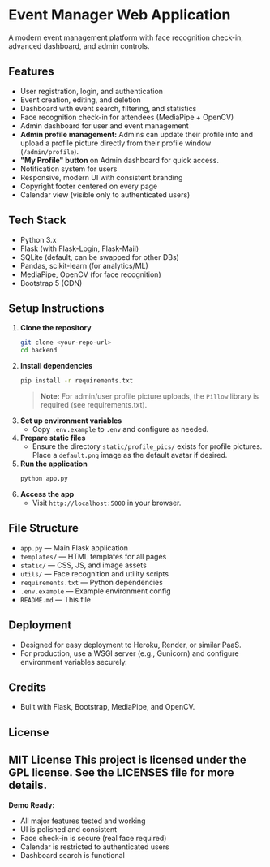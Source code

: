 # Event Manager Web Application

A modern event management platform with face recognition check-in, advanced dashboard, and admin controls.

## Features
- User registration, login, and authentication
- Event creation, editing, and deletion
- Dashboard with event search, filtering, and statistics
- Face recognition check-in for attendees (MediaPipe + OpenCV)
- Admin dashboard for user and event management
- **Admin profile management:** Admins can update their profile info and upload a profile picture directly from their profile window (`/admin/profile`).
- **"My Profile" button** on Admin dashboard for quick access.
- Notification system for users
- Responsive, modern UI with consistent branding
- Copyright footer centered on every page
- Calendar view (visible only to authenticated users)

## Tech Stack
- Python 3.x
- Flask (with Flask-Login, Flask-Mail)
- SQLite (default, can be swapped for other DBs)
- Pandas, scikit-learn (for analytics/ML)
- MediaPipe, OpenCV (for face recognition)
- Bootstrap 5 (CDN)

## Setup Instructions
1. **Clone the repository**
   ```bash
   git clone <your-repo-url>
   cd backend
   ```
2. **Install dependencies**
   ```bash
   pip install -r requirements.txt
   ```
   > **Note:** For admin/user profile picture uploads, the `Pillow` library is required (see requirements.txt).
3. **Set up environment variables**
   - Copy `.env.example` to `.env` and configure as needed.
4. **Prepare static files**
   - Ensure the directory `static/profile_pics/` exists for profile pictures. Place a `default.png` image as the default avatar if desired.
5. **Run the application**
   ```bash
   python app.py
   ```
6. **Access the app**
   - Visit `http://localhost:5000` in your browser.

## File Structure
- `app.py` — Main Flask application
- `templates/` — HTML templates for all pages
- `static/` — CSS, JS, and image assets
- `utils/` — Face recognition and utility scripts
- `requirements.txt` — Python dependencies
- `.env.example` — Example environment config
- `README.md` — This file

## Deployment
- Designed for easy deployment to Heroku, Render, or similar PaaS.
- For production, use a WSGI server (e.g., Gunicorn) and configure environment variables securely.

## Credits
- Built with Flask, Bootstrap, MediaPipe, and OpenCV.

## License
MIT License
This project is licensed under the GPL license. See the LICENSES file for more details. 
---

**Demo Ready:**
- All major features tested and working
- UI is polished and consistent
- Face check-in is secure (real face required)
- Calendar is restricted to authenticated users
- Dashboard search is functional
